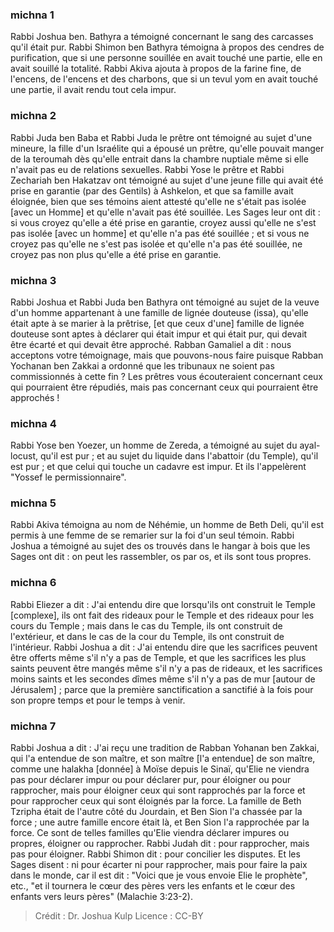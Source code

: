 
### michna 1
Rabbi Joshua ben. Bathyra a témoigné concernant le sang des carcasses qu'il était pur. Rabbi Shimon ben Bathyra témoigna à propos des cendres de purification, que si une personne souillée en avait touché une partie, elle en avait souillé la totalité. Rabbi Akiva ajouta à propos de la farine fine, de l'encens, de l'encens et des charbons, que si un tevul yom en avait touché une partie, il avait rendu tout cela impur.

### michna 2
Rabbi Juda ben Baba et Rabbi Juda le prêtre ont témoigné au sujet d'une mineure, la fille d'un Israélite qui a épousé un prêtre, qu'elle pouvait manger de la teroumah dès qu'elle entrait dans la chambre nuptiale même si elle n'avait pas eu de relations sexuelles. Rabbi Yose le prêtre et Rabbi Zechariah ben Hakatzav ont témoigné au sujet d'une jeune fille qui avait été prise en garantie (par des Gentils) à Ashkelon, et que sa famille avait éloignée, bien que ses témoins aient attesté qu'elle ne s'était pas isolée [avec un Homme] et qu'elle n'avait pas été souillée. Les Sages leur ont dit : si vous croyez qu'elle a été prise en garantie, croyez aussi qu'elle ne s'est pas isolée [avec un homme] et qu'elle n'a pas été souillée ; et si vous ne croyez pas qu'elle ne s'est pas isolée et qu'elle n'a pas été souillée, ne croyez pas non plus qu'elle a été prise en garantie.

### michna 3
Rabbi Joshua et Rabbi Juda ben Bathyra ont témoigné au sujet de la veuve d'un homme appartenant à une famille de lignée douteuse (issa), qu'elle était apte à se marier à la prêtrise, [et que ceux d'une] famille de lignée douteuse sont aptes à déclarer qui était impur et qui était pur, qui devait être écarté et qui devait être approché. Rabban Gamaliel a dit : nous acceptons votre témoignage, mais que pouvons-nous faire puisque Rabban Yochanan ben Zakkai a ordonné que les tribunaux ne soient pas commissionnés à cette fin ?  Les prêtres vous écouteraient concernant ceux qui pourraient être répudiés, mais pas concernant ceux qui pourraient être approchés !

### michna 4
Rabbi Yose ben Yoezer, un homme de Zereda, a témoigné au sujet du ayal-locust, qu'il est pur ; et au sujet du liquide dans l'abattoir (du Temple), qu'il est pur ; et que celui qui touche un cadavre est impur. Et ils l'appelèrent "Yossef le permissionnaire".

### michna 5
Rabbi Akiva témoigna au nom de Néhémie, un homme de Beth Deli, qu'il est permis à une femme de se remarier sur la foi d'un seul témoin. Rabbi Joshua a témoigné au sujet des os trouvés dans le hangar à bois que les Sages ont dit : on peut les rassembler, os par os, et ils sont tous propres.

### michna 6
Rabbi Eliezer a dit :   J'ai entendu dire que lorsqu'ils ont construit le Temple [complexe], ils ont fait des rideaux pour le Temple et des rideaux pour les cours du Temple ; mais dans le cas du Temple, ils ont construit de l'extérieur, et dans le cas de la cour du Temple, ils ont construit de l'intérieur. Rabbi Joshua a dit : J'ai entendu dire que les sacrifices peuvent être offerts même s'il n'y a pas de Temple, et que les sacrifices les plus saints peuvent être mangés même s'il n'y a pas de rideaux, et les sacrifices moins saints et les secondes dîmes même s'il n'y a pas de mur [autour de Jérusalem] ; parce que la première sanctification a sanctifié à la fois pour son propre temps et pour le temps à venir.

### michna 7
Rabbi Joshua a dit : J'ai reçu une tradition de Rabban Yohanan ben Zakkai, qui l'a entendue de son maître, et son maître [l'a entendue] de son maître, comme une halakha [donnée] à Moïse depuis le Sinaï, qu'Elie ne viendra pas pour déclarer impur ou pour déclarer pur, pour éloigner ou pour rapprocher, mais pour éloigner ceux qui sont rapprochés par la force et pour rapprocher ceux qui sont éloignés par la force. La famille de Beth Tzripha était de l'autre côté du Jourdain, et Ben Sion l'a chassée par la force ; une autre famille encore était là, et Ben Sion l'a rapprochée par la force. Ce sont de telles familles qu'Elie viendra déclarer impures ou propres, éloigner ou rapprocher. Rabbi Judah dit : pour rapprocher, mais pas pour éloigner. Rabbi Shimon dit : pour concilier les disputes. Et les Sages disent : ni pour écarter ni pour rapprocher, mais pour faire la paix dans le monde, car il est dit : "Voici que je vous envoie Elie le prophète", etc., "et il tournera le cœur des pères vers les enfants et le cœur des enfants vers leurs pères" (Malachie 3:23-2).

>Crédit : Dr. Joshua Kulp
>Licence : CC-BY